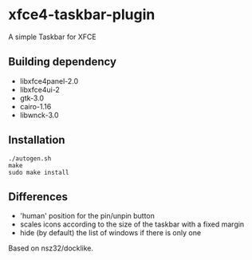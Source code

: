 # xfce4-taskbar-plugin
A simple Taskbar for XFCE

## Building dependency
- libxfce4panel-2.0
- libxfce4ui-2
- gtk-3.0
- cairo-1.16
- libwnck-3.0

## Installation
```
./autogen.sh
make
sudo make install
```

## Differences
- 'human' position for the pin/unpin button
- scales icons according to the size of the taskbar with a fixed margin
- hide (by default) the list of windows if there is only one

Based on nsz32/docklike.